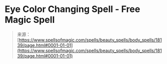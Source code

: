 <!--yml
category: 未分类
date: 2024-06-12 18:59:35
-->

# Eye Color Changing Spell - Free Magic Spell

> 来源：[https://www.spellsofmagic.com/spells/beauty_spells/body_spells/18139/page.html#0001-01-01](https://www.spellsofmagic.com/spells/beauty_spells/body_spells/18139/page.html#0001-01-01)